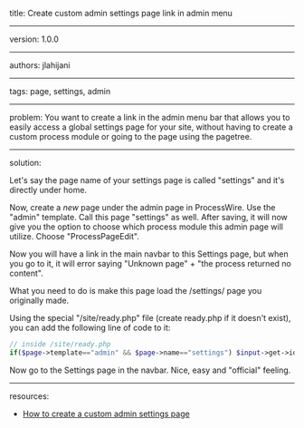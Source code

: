 title: Create custom admin settings page link in admin menu

----

version: 1.0.0

----

authors: jlahijani

----

tags: page, settings, admin

----

problem:
You want to create a link in the admin menu bar that allows you to easily access a global settings page for your site, without having to create a custom process module or going to the page using the pagetree.

----

solution:
 
Let's say the page name of your settings page is called "settings" and it's directly under home.
 
Now, create a *new* page under the admin page in ProcessWire.  Use the "admin" template.  Call this page "settings" as well.  After saving, it will now give you the option to choose which process module this admin page will utilize.  Choose "ProcessPageEdit".
 
Now you will have a link in the main navbar to this Settings page, but when you go to it, it will error saying "Unknown page" + "the process returned no content".
 
What you need to do is make this page load the /settings/ page you originally made.
 
Using the special "/site/ready.php" file (create ready.php if it doesn't exist), you can add the following line of code to it:

```PHP
// inside /site/ready.php
if($page->template=="admin" && $page->name=="settings") $input->get->id = $pages->get("/settings/")->id;
```

Now go to the Settings page in the navbar.  Nice, easy and "official" feeling.

----

resources:
* [How to create a custom admin settings page](https://processwire.com/talk/topic/6388-how-to-create-a-custom-admin-settings-page/?p=99829)
